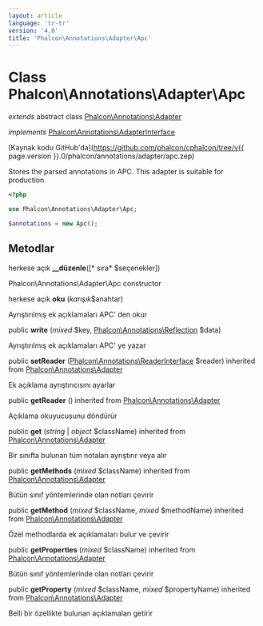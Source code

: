 ```yaml
---
layout: article
language: 'tr-tr'
version: '4.0'
title: 'Phalcon\Annotations\Adapter\Apc'
---
```

# Class **Phalcon\Annotations\Adapter\Apc**

*extends* abstract class [Phalcon\Annotations\Adapter](Phalcon_Annotations_Adapter)

*implements* [Phalcon\Annotations\AdapterInterface](Phalcon_Annotations_AdapterInterface)

[Kaynak kodu GitHub'da](https://github.com/phalcon/cphalcon/tree/v{{ page.version }}.0/phalcon/annotations/adapter/apc.zep)

Stores the parsed annotations in APC. This adapter is suitable for production

```php
<?php

use Phalcon\Annotations\Adapter\Apc;

$annotations = new Apc();

```

## Metodlar

herkese açık **__düzenle**([* sıra* $seçenekler])

Phalcon\Annotations\Adapter\Apc constructor

herkese açık **oku** (*karışık*$anahtar)

Ayrıştırılmış ek açıklamaları APC' den okur

public **write** (*mixed* $key, [Phalcon\Annotations\Reflection](Phalcon_Annotations_Reflection) $data)

Ayrıştırılmış ek açıklamaları APC' ye yazar

public **setReader** ([Phalcon\Annotations\ReaderInterface](Phalcon_Annotations_ReaderInterface) $reader) inherited from [Phalcon\Annotations\Adapter](Phalcon_Annotations_Adapter)

Ek açıklama ayrıştırıcısını ayarlar

public **getReader** () inherited from [Phalcon\Annotations\Adapter](Phalcon_Annotations_Adapter)

Açıklama okuyucusunu döndürür

public **get** (*string* | *object* $className) inherited from [Phalcon\Annotations\Adapter](Phalcon_Annotations_Adapter)

Bir sınıfta bulunan tüm notaları ayrıştırır veya alır

public **getMethods** (*mixed* $className) inherited from [Phalcon\Annotations\Adapter](Phalcon_Annotations_Adapter)

Bütün sınıf yöntemlerinde olan notları çevirir

public **getMethod** (*mixed* $className, *mixed* $methodName) inherited from [Phalcon\Annotations\Adapter](Phalcon_Annotations_Adapter)

Özel methodlarda ek açıklamaları bulur ve çevirir

public **getProperties** (*mixed* $className) inherited from [Phalcon\Annotations\Adapter](Phalcon_Annotations_Adapter)

Bütün sınıf yöntemlerinde olan notları çevirir

public **getProperty** (*mixed* $className, *mixed* $propertyName) inherited from [Phalcon\Annotations\Adapter](Phalcon_Annotations_Adapter)

Belli bir özellikte bulunan açıklamaları getirir